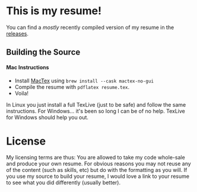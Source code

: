 # This is my resume!

You can find a *mostly* recently compiled version of my resume in the [releases](https://github.com/dcousineau/resume/releases).

## Building the Source

#### Mac Instructions

* Install [MacTex](https://tug.org/mactex/) using `brew install --cask mactex-no-gui`
* Compile the resume with `pdflatex resume.tex`.
* Voila!

In Linux you just install a full TexLive (just to be safe) and follow the same instructions. For Windows... it's been so long I can be of no help. TexLive for Windows should help you out.

# License

My licensing terms are thus: You are allowed to take my code whole-sale and produce your own resume. For obvious reasons you may not reuse any of the content (such as skills, etc) but do with the formatting as you will. If you use my source to build your resume, I would love a link to your resume to see what you did differently (usually better).
